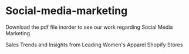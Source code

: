 # Social-media-marketing

Download the pdf file inorder to see our work regarding Social Media Marketing

Sales Trends and Insights from Leading Women's Apparel Shopify Stores
